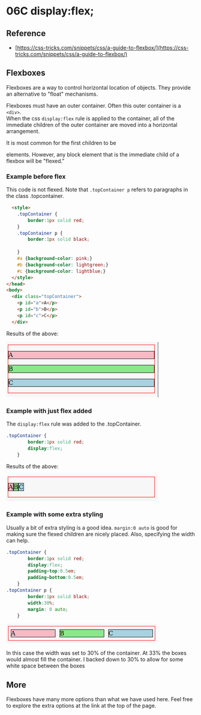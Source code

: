# 06C display:flex;

## Reference

* [https://css-tricks.com/snippets/css/a-guide-to-flexbox/](https://css-tricks.com/snippets/css/a-guide-to-flexbox/)

## Flexboxes

Flexboxes are a way to control horizontal location of objects.  They provide an alternative to "float" mechanisms.

Flexboxes must have an outer container.  Often this outer container is a ```<div>```.  
When the css ```display:flex``` rule is applied to the container, all of the immediate
children of the outer container are moved into a horizontal arrangement.

It is most common for the first children to be <div> elements.  However, any block element that is the immediate child of a flexbox will be "flexed."

### Example before flex

This code is not flexed.  Note that ```.topContainer p``` refers to paragraphs in the class .topcontainer.

```html
  <style>
    .topContainer {
        border:1px solid red;      
    }
    .topContainer p {
        border:1px solid black;
       
    }
    #a {background-color: pink;}
    #b {background-color: lightgreen;}
    #c {background-color: lightblue;}
  </style>
</head>
<body>
  <div class="topContainer">
    <p id="a">A</p>
    <p id="b">B</p>
    <p id="c">C</p>
  </div>
 ```
 Results of the above:

 ![Unflexed Version](images/flex1.png)

### Example with just flex added

The ```display:flex``` rule was added to the .topContainer.

```css
.topContainer {
        border:1px solid red; 
        display:flex;     
    }
```
Results of the above:

![Just flexed](images/flex2.png)

### Example with some extra styling

Usually a bit of extra styling is a good idea.  ```margin:0 auto``` is good for making sure the flexed children are nicely placed.  Also, specifying the width can help.  

```css
.topContainer {
        border:1px solid red; 
        display:flex;     
        padding-top:0.5em;
        padding-bottom:0.5em;
    }
.topContainer p {
        border:1px solid black;
        width:30%;
        margin: 0 auto;    
    }
```

![Flexed with a bit of style](images/flex3.png)

In this case the width was set to 30% of the container.  At 33% the boxes would almost fill the container.  I backed down to 30% to allow for some white space between the boxes

## More

Flexboxes have many more options than what we have used here.  Feel free to explore the extra options at the link at the top of the page.




